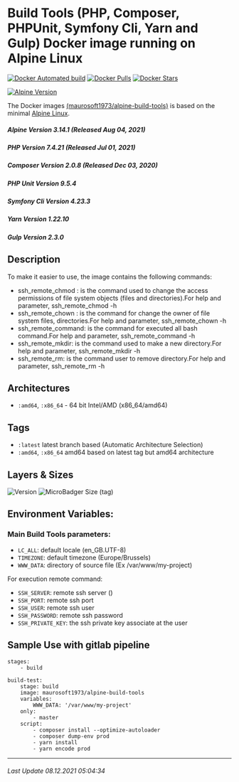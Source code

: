 # Build Tools (PHP, Composer, PHPUnit, Symfony Cli, Yarn and Gulp) Docker image running on Alpine Linux

[![Docker Automated build](https://img.shields.io/docker/automated/maurosoft1973/alpine-build-tools.svg?style=for-the-badge&logo=docker)](https://hub.docker.com/r/maurosoft1973/alpine-build-tools/)
[![Docker Pulls](https://img.shields.io/docker/pulls/maurosoft1973/alpine-build-tools.svg?style=for-the-badge&logo=docker)](https://hub.docker.com/r/maurosoft1973/alpine-build-tools/)
[![Docker Stars](https://img.shields.io/docker/stars/maurosoft1973/alpine-build-tools.svg?style=for-the-badge&logo=docker)](https://hub.docker.com/r/maurosoft1973/alpine-build-tools/)

[![Alpine Version](https://img.shields.io/badge/Alpine%20version-v3.14.1-green.svg?style=for-the-badge)](https://alpinelinux.org/)

The Docker images [(maurosoft1973/alpine-build-tools)](https://hub.docker.com/r/maurosoft1973/alpine-build-tools/) is based on the minimal [Alpine Linux](https://alpinelinux.org/).

##### Alpine Version 3.14.1 (Released Aug 04, 2021)
##### PHP Version 7.4.21 (Released Jul 01, 2021)
##### Composer Version 2.0.8 (Released Dec 03, 2020)
##### PHP Unit Version 9.5.4
##### Symfony Cli Version 4.23.3
##### Yarn Version 1.22.10
##### Gulp Version 2.3.0

## Description

To make it easier to use, the image contains the following commands:
- ssh_remote_chmod : is the command used to change the access permissions of file system objects (files and directories).For help and parameter, ssh_remote_chmod -h
- ssh_remote_chown : is the command for change the owner of file system files, directories.For help and parameter, ssh_remote_chown -h
- ssh_remote_command: is the command for executed all bash command.For help and parameter, ssh_remote_command -h
- ssh_remote_mkdir: is the command used to make a new directory.For help and parameter, ssh_remote_mkdir -h
- ssh_remote_rm: is the command user to remove directory.For help and parameter, ssh_remote_rm -h

## Architectures

* ```:amd64```, ```:x86_64``` - 64 bit Intel/AMD (x86_64/amd64)

## Tags

* ```:latest``` latest branch based (Automatic Architecture Selection)
* ```:amd64```, ```:x86_64```  amd64 based on latest tag but amd64 architecture

## Layers & Sizes

![Version](https://img.shields.io/badge/version-amd64-blue.svg?style=for-the-badge)
![MicroBadger Size (tag)](https://img.shields.io/docker/image-size/maurosoft1973/alpine-build-tools?style=for-the-badge)

## Environment Variables:

### Main Build Tools parameters:
* `LC_ALL`: default locale (en_GB.UTF-8)
* `TIMEZONE`: default timezone (Europe/Brussels)
* `WWW_DATA`: directory of source file (Ex /var/www/my-project)

For execution remote command:
* `SSH_SERVER`: remote ssh server ()
* `SSH_PORT`: remote ssh port
* `SSH_USER`: remote ssh user
* `SSH_PASSWORD`: remote ssh password
* `SSH_PRIVATE_KEY`: the ssh private key associate at the user

## Sample Use with gitlab pipeline

```yalm
stages:
    - build

build-test:
    stage: build
    image: maurosoft1973/alpine-build-tools
    variables:
        WWW_DATA: '/var/www/my-project'
    only:
        - master
    script:
        - composer install --optimize-autoloader
        - composer dump-env prod
        - yarn install
        - yarn encode prod
```

***
###### Last Update 08.12.2021 05:04:34
